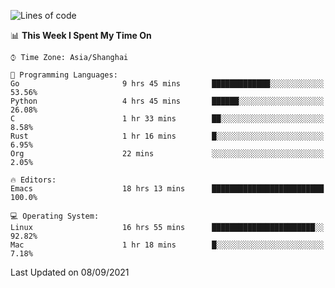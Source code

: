 <!--START_SECTION:waka-->
![Lines of code](https://img.shields.io/badge/From%20Hello%20World%20I%27ve%20Written-50092%20lines%20of%20code-blue)

📊 **This Week I Spent My Time On** 

```text
⌚︎ Time Zone: Asia/Shanghai

💬 Programming Languages: 
Go                       9 hrs 45 mins       █████████████░░░░░░░░░░░░   53.56% 
Python                   4 hrs 45 mins       ██████░░░░░░░░░░░░░░░░░░░   26.08% 
C                        1 hr 33 mins        ██░░░░░░░░░░░░░░░░░░░░░░░   8.58% 
Rust                     1 hr 16 mins        █░░░░░░░░░░░░░░░░░░░░░░░░   6.95% 
Org                      22 mins             ░░░░░░░░░░░░░░░░░░░░░░░░░   2.05%

🔥 Editors: 
Emacs                    18 hrs 13 mins      █████████████████████████   100.0%

💻 Operating System: 
Linux                    16 hrs 55 mins      ███████████████████████░░   92.82% 
Mac                      1 hr 18 mins        █░░░░░░░░░░░░░░░░░░░░░░░░   7.18%

```


 Last Updated on 08/09/2021
<!--END_SECTION:waka-->
